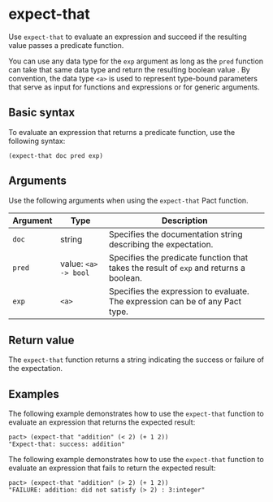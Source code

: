 # expect-that

Use `expect-that` to evaluate an expression and succeed if the resulting value passes a predicate function.

You can use any data type for the `exp` argument as long as the `pred` function can take that same data type and return the resulting boolean value .
By convention, the data type `<a>` is used to represent type-bound parameters that serve as input for functions and expressions or for generic arguments.

## Basic syntax

To evaluate an expression that returns a predicate function, use the following syntax:

```pact
(expect-that doc pred exp)
```

## Arguments

Use the following arguments when using the `expect-that` Pact function.

| Argument | Type | Description |
|----------|------|-------------|
| `doc` | string | Specifies the documentation string describing the expectation. |
| `pred` | value: `<a> -> bool` | Specifies the predicate function that takes the result of `exp` and returns a boolean. |
| `exp` | `<a>` | Specifies the expression to evaluate. The expression can be of any Pact type.          |

## Return value

The `expect-that` function returns a string indicating the success or failure of the expectation.

## Examples

The following example demonstrates how to use the `expect-that` function to evaluate an expression that returns the expected result:

```pact
pact> (expect-that "addition" (< 2) (+ 1 2))
"Expect-that: success: addition"
```

The following example demonstrates how to use the `expect-that` function to evaluate an expression that fails to return the expected result:

```pact
pact> (expect-that "addition" (> 2) (+ 1 2))
"FAILURE: addition: did not satisfy (> 2) : 3:integer"
```
